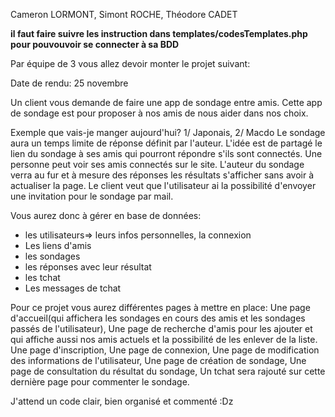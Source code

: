 Cameron LORMONT, Simont ROCHE, Théodore CADET

**il faut faire suivre les instruction dans templates/codesTemplates.php pour pouvouvoir se connecter à sa BDD**

Par équipe de 3 vous allez devoir monter le projet suivant:

Date de rendu: 25 novembre

Un client vous demande de faire une app de sondage entre amis. Cette app de sondage est pour proposer à nos amis de nous aider dans nos choix.

Exemple que vais-je manger aujourd'hui?
		1/ Japonais,
        2/ Macdo
Le sondage aura un temps limite de réponse définit par l'auteur.
L'idée est de partagé le lien du sondage à ses amis qui pourront répondre s'ils sont connectés.
Une personne peut voir ses amis connectés sur le site.
L'auteur du sondage verra au fur et à mesure des réponses les résultats s'afficher sans avoir à actualiser la page.
Le client veut que l'utilisateur ai la possibilité d'envoyer une invitation pour le sondage par mail.
        
Vous aurez donc à gérer en base de données: 
- les utilisateurs=> leurs infos personnelles, la connexion
- Les liens d'amis
- les sondages
- les réponses avec leur résultat
- les tchat
- Les messages de tchat


Pour ce projet vous aurez différentes pages à mettre en place:
Une page d'accueil(qui affichera les sondages en cours des amis et les sondages passés de l'utilisateur),
Une page de recherche d'amis pour les ajouter et qui affiche aussi nos amis actuels et la possibilité de les enlever de la liste.
Une page d'inscription,
Une page de connexion,
Une page de modification des informations de l'utilisateur,
Une page de création de sondage,
Une page de consultation du résultat du sondage,
Un tchat sera rajouté sur cette dernière page pour commenter le sondage.

J'attend un code clair, bien organisé et commenté :Dz